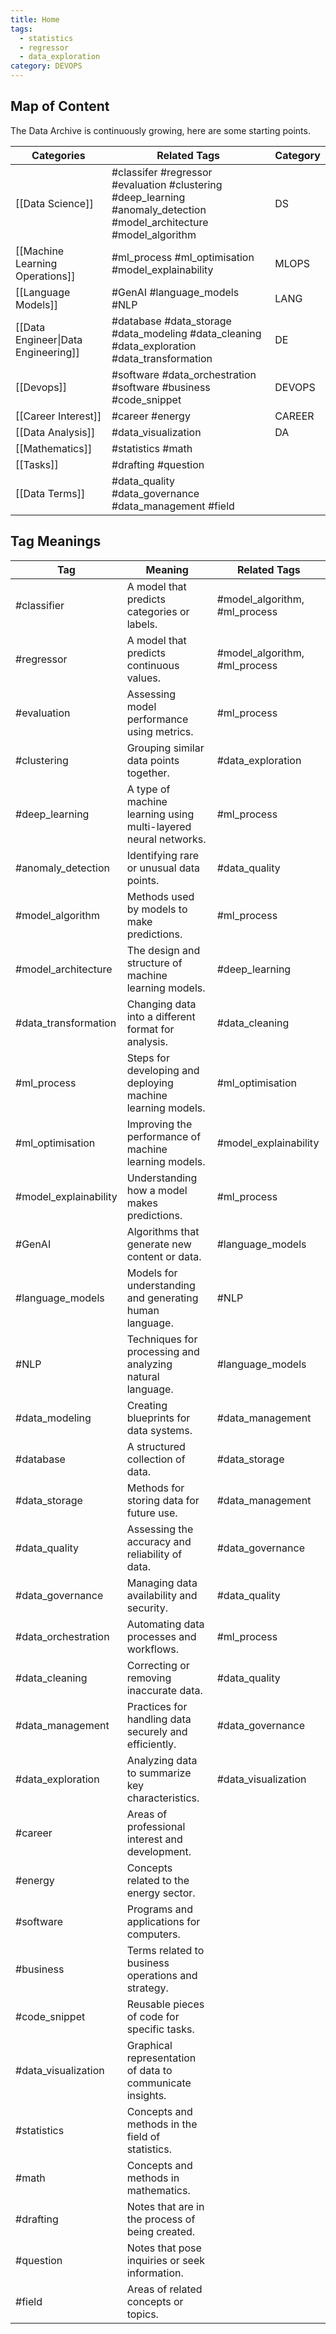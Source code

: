 ```yaml
---
title: Home
tags:
  - statistics
  - regressor
  - data_exploration
category: DEVOPS
---
```

## Map of Content

The Data Archive is continuously growing, here are some starting points.

| Categories                          | Related Tags                                                                                                          | Category |
| ----------------------------------- | --------------------------------------------------------------------------------------------------------------------- | -------- |
| [[Data Science]]                    | #classifer #regressor #evaluation #clustering #deep_learning  #anomaly_detection #model_architecture #model_algorithm | DS       |
| [[Machine Learning Operations]]     | #ml_process #ml_optimisation #model_explainability                                                                    | MLOPS    |
| [[Language Models]]                 | #GenAI #language_models #NLP                                                                                          | LANG     |
| [[Data Engineer\|Data Engineering]] | #database #data_storage  #data_modeling #data_cleaning #data_exploration  #data_transformation                        | DE       |
| [[Devops]]                          | #software  #data_orchestration #software #business #code_snippet                                                      | DEVOPS   |
| [[Career Interest]]                 | #career #energy                                                                                                       | CAREER   |
| [[Data Analysis]]                   | #data_visualization                                                                                                   | DA       |
| [[Mathematics]]                     | #statistics #math                                                                                                     |          |
| [[Tasks]]                           | #drafting #question                                                                                                   |          |
| [[Data Terms]]                      | #data_quality #data_governance #data_management #field                                                                |          |

## Tag Meanings


| Tag                   | Meaning                                                         | Related Tags                  |
| --------------------- | --------------------------------------------------------------- | ----------------------------- |
| #classifier           | A model that predicts categories or labels.                     | #model_algorithm, #ml_process |
| #regressor            | A model that predicts continuous values.                        | #model_algorithm, #ml_process |
| #evaluation           | Assessing model performance using metrics.                      | #ml_process                   |
| #clustering           | Grouping similar data points together.                          | #data_exploration             |
| #deep_learning        | A type of machine learning using multi-layered neural networks. | #ml_process                   |
| #anomaly_detection    | Identifying rare or unusual data points.                        | #data_quality                 |
| #model_algorithm      | Methods used by models to make predictions.                     | #ml_process                   |
| #model_architecture   | The design and structure of machine learning models.            | #deep_learning                |
| #data_transformation  | Changing data into a different format for analysis.             | #data_cleaning                |
| #ml_process           | Steps for developing and deploying machine learning models.     | #ml_optimisation              |
| #ml_optimisation      | Improving the performance of machine learning models.           | #model_explainability         |
| #model_explainability | Understanding how a model makes predictions.                    | #ml_process                   |
| #GenAI                | Algorithms that generate new content or data.                   | #language_models              |
| #language_models      | Models for understanding and generating human language.         | #NLP                          |
| #NLP                  | Techniques for processing and analyzing natural language.       | #language_models              |
| #data_modeling        | Creating blueprints for data systems.                           | #data_management              |
| #database             | A structured collection of data.                                | #data_storage                 |
| #data_storage         | Methods for storing data for future use.                        | #data_management              |
| #data_quality         | Assessing the accuracy and reliability of data.                 | #data_governance              |
| #data_governance      | Managing data availability and security.                        | #data_quality                 |
| #data_orchestration   | Automating data processes and workflows.                        | #ml_process                   |
| #data_cleaning        | Correcting or removing inaccurate data.                         | #data_quality                 |
| #data_management      | Practices for handling data securely and efficiently.           | #data_governance              |
| #data_exploration     | Analyzing data to summarize key characteristics.                | #data_visualization           |
| #career               | Areas of professional interest and development.                 |                               |
| #energy               | Concepts related to the energy sector.                          |                               |
| #software             | Programs and applications for computers.                        |                               |
| #business             | Terms related to business operations and strategy.              |                               |
| #code_snippet         | Reusable pieces of code for specific tasks.                     |                               |
| #data_visualization   | Graphical representation of data to communicate insights.       |                               |
| #statistics           | Concepts and methods in the field of statistics.                |                               |
| #math                 | Concepts and methods in mathematics.                            |                               |
| #drafting             | Notes that are in the process of being created.                 |                               |
| #question             | Notes that pose inquiries or seek information.                  |                               |
| #field                | Areas of related concepts or topics.                            |                               |
